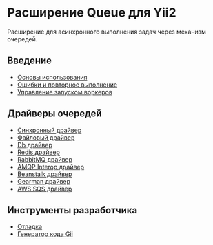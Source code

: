 Расширение Queue для Yii2
=========================

Расширение для асинхронного выполнения задач через механизм очередей.

Введение
--------

* [Основы использования](usage.md)
* [Ошибки и повторное выполнение](retryable.md)
* [Управление запуском воркеров](worker.md)

Драйверы очередей
-----------------

* [Синхронный драйвер](driver-sync.md)
* [Файловый драйвер](driver-file.md)
* [Db драйвер](driver-db.md)
* [Redis драйвер](driver-redis.md)
* [RabbitMQ драйвер](driver-amqp.md)
* [AMQP Interop драйвер](driver-amqp-interop.md)
* [Beanstalk драйвер](driver-beanstalk.md)
* [Gearman драйвер](driver-gearman.md)
* [AWS SQS драйвер](driver-sqs.md)

Инструменты разработчика
------------------------

* [Отладка](debug.md)
* [Генератор кода Gii](gii.md)
